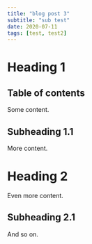 ```yaml
---
title: "blog post 3"
subtitle: "sub test"
date: 2020-07-11
tags: [test, test2]
---
```


# Heading 1

## Table of contents

Some content.

## Subheading 1.1

More content.

# Heading 2

Even more content.

## Subheading 2.1

And so on.
